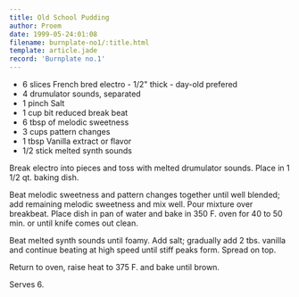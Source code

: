 ```yaml
---
title: Old School Pudding
author: Proem
date: 1999-05-24:01:08
filename: burnplate-no1/:title.html
template: article.jade
record: 'Burnplate no.1'
---
```


* 6 slices French bred electro - 1/2" thick - day-old prefered
* 4 drumulator sounds, separated
* 1 pinch Salt
* 1 cup bit reduced break beat
* 6 tbsp of melodic sweetness
* 3 cups pattern changes
* 1 tbsp Vanilla extract or flavor
* 1/2 stick melted synth sounds
 
Break electro into pieces and toss with melted drumulator sounds. Place in 1 1/2 qt. baking dish.
 
Beat melodic sweetness and pattern changes together until well blended; add remaining melodic sweetness and mix well. Pour mixture over breakbeat. Place dish in pan of water and bake in 350 F. oven for 40 to 50 min. or until knife comes out clean.
 
Beat melted synth sounds until foamy. Add salt; gradually add 2 tbs. vanilla and continue beating at high speed until stiff peaks form. Spread on top.
 
Return to oven, raise heat to 375 F. and bake until brown.
 
Serves 6.